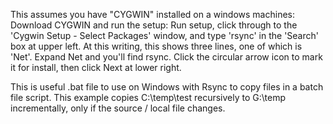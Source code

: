 This assumes you have "CYGWIN" installed on a windows machines:
Download CYGWIN and run the setup:
Run setup, click through to the 'Cygwin Setup - Select Packages' window, and type 'rsync' in the 'Search' box at upper left. At this writing, this shows three lines, one of which is 'Net'. Expand Net and you'll find rsync. Click the circular arrow icon to mark it for install, then click Next at lower right.

This is useful .bat file to use on Windows with Rsync to copy files in a batch file script. This example copies C:\temp\test recursively to G:\temp incrementally, only if the source / local file changes.
